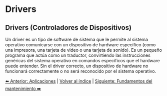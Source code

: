 # Drivers

## Drivers (Controladores de Dispositivos)
Un driver es un tipo de software de sistema que le permite al sistema operativo comunicarse con un dispositivo de hardware específico (como una impresora, una tarjeta de video o una tarjeta de sonido). Es un pequeño programa que actúa como un traductor, convirtiendo las instrucciones genéricas del sistema operativo en comandos específicos que el hardware puede entender. Sin el driver correcto, un dispositivo de hardware no funcionará correctamente o no será reconocido por el sistema operativo.

[⬅️ Anterior: Aplicaciones](Aplicaciones.md) | [Volver al índice](../TablaDeContenidos.md) | [Siguiente: Fundamentos del mantenimiento ➡️](../Unidad2-Mantenimiento/FundamentosMantenimiento.md)